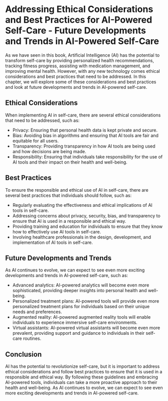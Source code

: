 Addressing Ethical Considerations and Best Practices for AI-Powered Self-Care - Future Developments and Trends in AI-Powered Self-Care
=================================================================================================================================================

As we have seen in this book, Artificial Intelligence (AI) has the potential to transform self-care by providing personalized health recommendations, tracking fitness progress, assisting with medication management, and improving mental health. However, with any new technology comes ethical considerations and best practices that need to be addressed. In this chapter, we will explore some of these considerations and best practices and look at future developments and trends in AI-powered self-care.

Ethical Considerations
----------------------

When implementing AI in self-care, there are several ethical considerations that need to be addressed, such as:

* Privacy: Ensuring that personal health data is kept private and secure.
* Bias: Avoiding bias in algorithms and ensuring that AI tools are fair and equitable for all users.
* Transparency: Providing transparency in how AI tools are being used and how decisions are being made.
* Responsibility: Ensuring that individuals take responsibility for the use of AI tools and their impact on their health and well-being.

Best Practices
--------------

To ensure the responsible and ethical use of AI in self-care, there are several best practices that individuals should follow, such as:

* Regularly evaluating the effectiveness and ethical implications of AI tools in self-care.
* Addressing concerns about privacy, security, bias, and transparency to ensure that AI is used in a responsible and ethical way.
* Providing training and education for individuals to ensure that they know how to effectively use AI tools in self-care.
* Involving healthcare professionals in the design, development, and implementation of AI tools in self-care.

Future Developments and Trends
------------------------------

As AI continues to evolve, we can expect to see even more exciting developments and trends in AI-powered self-care, such as:

* Advanced analytics: AI-powered analytics will become even more sophisticated, providing deeper insights into personal health and well-being.
* Personalized treatment plans: AI-powered tools will provide even more personalized treatment plans for individuals based on their unique needs and preferences.
* Augmented reality: AI-powered augmented reality tools will enable individuals to experience immersive self-care environments.
* Virtual assistants: AI-powered virtual assistants will become even more prevalent, providing support and guidance to individuals in their self-care routines.

Conclusion
----------

AI has the potential to revolutionize self-care, but it is important to address ethical considerations and follow best practices to ensure that it is used in a responsible and ethical way. By following these guidelines and embracing AI-powered tools, individuals can take a more proactive approach to their health and well-being. As AI continues to evolve, we can expect to see even more exciting developments and trends in AI-powered self-care.
